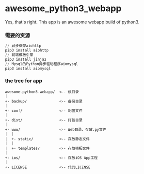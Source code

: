 # awesome_python3_webapp
Yes, that's right. This app is an awesome webapp build of python3.

### 需要的资源
```python
// 异步框架aiohttp
pip3 install aiohttp
// 前端模板引擎
pip3 install jinja2
// Mysql的Python异步驱动程序aiomysql
pip3 install aiomysql
```
### the tree for app
```
awesome-python3-webapp/  <-- 根目录
|
+- backup/               <-- 备份目录
|
+- conf/                 <-- 配置文件
|
+- dist/                 <-- 打包目录
|
+- www/                  <-- Web目录，存放.py文件
|  |
|  +- static/            <-- 存放静态文件
|  |
|  +- templates/         <-- 存放模板文件
|
+- ios/                  <-- 存放iOS App工程
|
+- LICENSE               <-- 代码LICENSE
```